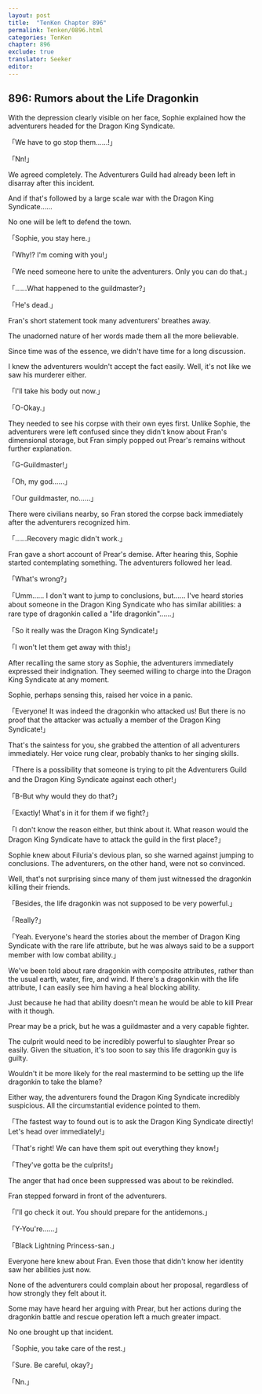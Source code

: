```yaml
---
layout: post
title:  "TenKen Chapter 896"
permalink: Tenken/0896.html
categories: TenKen
chapter: 896
exclude: true
translator: Seeker
editor: 
---
```

<h2>896: Rumors about the Life Dragonkin</h2>

With the depression clearly visible on her face, Sophie explained how the adventurers headed for the Dragon King Syndicate.

「We have to go stop them……!」

「Nn!」

We agreed completely. The Adventurers Guild had already been left in disarray after this incident.

And if that's followed by a large scale war with the Dragon King Syndicate……

No one will be left to defend the town.

「Sophie, you stay here.」

「Why!? I'm coming with you!」

「We need someone here to unite the adventurers. Only you can do that.」

「……What happened to the guildmaster?」

「He's dead.」

Fran's short statement took many adventurers' breathes away.

The unadorned nature of her words made them all the more believable.

Since time was of the essence, we didn't have time for a long discussion.

I knew the adventurers wouldn't accept the fact easily. Well, it's not like we saw his murderer either.

「I'll take his body out now.」

「O-Okay.」

They needed to see his corpse with their own eyes first. Unlike Sophie, the adventurers were left confused since they didn't know about Fran's dimensional storage, but Fran simply popped out Prear's remains without further explanation.

「G-Guildmaster!」

「Oh, my god……」

「Our guildmaster, no……」

There were civilians nearby, so Fran stored the corpse back immediately after the adventurers recognized him.

「……Recovery magic didn't work.」

Fran gave a short account of Prear's demise. After hearing this, Sophie started contemplating something. The adventurers followed her lead.

「What's wrong?」

「Umm…… I don't want to jump to conclusions, but…… I've heard stories about someone in the Dragon King Syndicate who has similar abilities: a rare type of dragonkin called a "life dragonkin"……」

「So it really was the Dragon King Syndicate!」

「I won't let them get away with this!」

After recalling the same story as Sophie, the adventurers immediately expressed their indignation. They seemed willing to charge into the Dragon King Syndicate at any moment.

Sophie, perhaps sensing this, raised her voice in a panic.

「Everyone! It was indeed the dragonkin who attacked us! But there is no proof that the attacker was actually a member of the Dragon King Syndicate!」

That's the saintess for you, she grabbed the attention of all adventurers immediately. Her voice rung clear, probably thanks to her singing skills.

「There is a possibility that someone is trying to pit the Adventurers Guild and the Dragon King Syndicate against each other!」

「B-But why would they do that?」

「Exactly! What's in it for them if we fight?」

「I don't know the reason either, but think about it. What reason would the Dragon King Syndicate have to attack the guild in the first place?」

Sophie knew about Filuria's devious plan, so she warned against jumping to conclusions. The adventurers, on the other hand, were not so convinced.

Well, that's not surprising since many of them just witnessed the dragonkin killing their friends.

「Besides, the life dragonkin was not supposed to be very powerful.」

「Really?」

「Yeah. Everyone's heard the stories about the member of Dragon King Syndicate with the rare life attribute, but he was always said to be a support member with low combat ability.」

We've been told about rare dragonkin with composite attributes, rather than the usual earth, water, fire, and wind. If there's a dragonkin with the life attribute, I can easily see him having a heal blocking ability.

Just because he had that ability doesn't mean he would be able to kill Prear with it though.

Prear may be a prick, but he was a guildmaster and a very capable fighter.

The culprit would need to be incredibly powerful to slaughter Prear so easily. Given the situation, it's too soon to say this life dragonkin guy is guilty.

Wouldn't it be more likely for the real mastermind to be setting up the life dragonkin to take the blame?

Either way, the adventurers found the Dragon King Syndicate incredibly suspicious. All the circumstantial evidence pointed to them.

「The fastest way to found out is to ask the Dragon King Syndicate directly! Let's head over immediately!」

「That's right! We can have them spit out everything they know!」

「They've gotta be the culprits!」

The anger that had once been suppressed was about to be rekindled.

Fran stepped forward in front of the adventurers.

「I'll go check it out. You should prepare for the antidemons.」

「Y-You're……」

「Black Lightning Princess-san.」

Everyone here knew about Fran. Even those that didn't know her identity saw her abilities just now.

None of the adventurers could complain about her proposal, regardless of how strongly they felt about it.

Some may have heard her arguing with Prear, but her actions during the dragonkin battle and rescue operation left a much greater impact.

No one brought up that incident.

「Sophie, you take care of the rest.」

「Sure. Be careful, okay?」

「Nn.」



